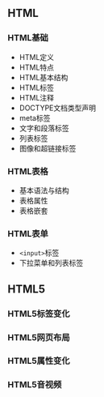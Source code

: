 ## HTML
### HTML基础
* HTML定义
* HTML特点
* HTML基本结构
* HTML标签
* HTML注释
* DOCTYPE文档类型声明
* meta标签
* 文字和段落标签
* 列表标签
* 图像和超链接标签
### HTML表格
* 基本语法与结构
* 表格属性
* 表格嵌套
### HTML表单
* `<input>`标签
* 下拉菜单和列表标签
## HTML5
### HTML5标签变化
### HTML5网页布局
### HTML5属性变化
### HTML5音视频